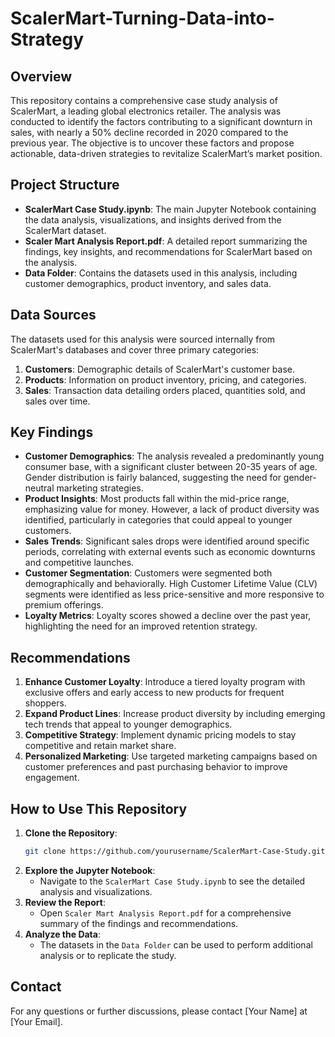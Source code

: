 # ScalerMart-Turning-Data-into-Strategy

## Overview
This repository contains a comprehensive case study analysis of ScalerMart, a leading global electronics retailer. The analysis was conducted to identify the factors contributing to a significant downturn in sales, with nearly a 50% decline recorded in 2020 compared to the previous year. The objective is to uncover these factors and propose actionable, data-driven strategies to revitalize ScalerMart’s market position.

## Project Structure
- **ScalerMart Case Study.ipynb**: The main Jupyter Notebook containing the data analysis, visualizations, and insights derived from the ScalerMart dataset.
- **Scaler Mart Analysis Report.pdf**: A detailed report summarizing the findings, key insights, and recommendations for ScalerMart based on the analysis.
- **Data Folder**: Contains the datasets used in this analysis, including customer demographics, product inventory, and sales data.

## Data Sources
The datasets used for this analysis were sourced internally from ScalerMart's databases and cover three primary categories:
1. **Customers**: Demographic details of ScalerMart's customer base.
2. **Products**: Information on product inventory, pricing, and categories.
3. **Sales**: Transaction data detailing orders placed, quantities sold, and sales over time.

## Key Findings
- **Customer Demographics**: The analysis revealed a predominantly young consumer base, with a significant cluster between 20-35 years of age. Gender distribution is fairly balanced, suggesting the need for gender-neutral marketing strategies.
- **Product Insights**: Most products fall within the mid-price range, emphasizing value for money. However, a lack of product diversity was identified, particularly in categories that could appeal to younger customers.
- **Sales Trends**: Significant sales drops were identified around specific periods, correlating with external events such as economic downturns and competitive launches.
- **Customer Segmentation**: Customers were segmented both demographically and behaviorally. High Customer Lifetime Value (CLV) segments were identified as less price-sensitive and more responsive to premium offerings.
- **Loyalty Metrics**: Loyalty scores showed a decline over the past year, highlighting the need for an improved retention strategy.

## Recommendations
1. **Enhance Customer Loyalty**: Introduce a tiered loyalty program with exclusive offers and early access to new products for frequent shoppers.
2. **Expand Product Lines**: Increase product diversity by including emerging tech trends that appeal to younger demographics.
3. **Competitive Strategy**: Implement dynamic pricing models to stay competitive and retain market share.
4. **Personalized Marketing**: Use targeted marketing campaigns based on customer preferences and past purchasing behavior to improve engagement.

## How to Use This Repository
1. **Clone the Repository**:
    ```bash
    git clone https://github.com/yourusername/ScalerMart-Case-Study.git
    ```
2. **Explore the Jupyter Notebook**:
    - Navigate to the `ScalerMart Case Study.ipynb` to see the detailed analysis and visualizations.
3. **Review the Report**:
    - Open `Scaler Mart Analysis Report.pdf` for a comprehensive summary of the findings and recommendations.
4. **Analyze the Data**:
    - The datasets in the `Data Folder` can be used to perform additional analysis or to replicate the study.

## Contact
For any questions or further discussions, please contact [Your Name] at [Your Email].

